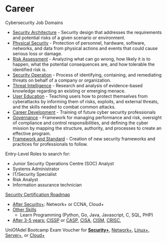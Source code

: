 # Career

Cybersecurity Job Domains


* <span style="text-decoration:underline;">Security Architecture</span> - Security design that addresses the requirements and potential risks of a given scenario or environment. 
* <span style="text-decoration:underline;">Physical Security</span> - Protection of personnel, hardware, software, networks, and data from physical actions and events that could cause serious loss or damage.
* <span style="text-decoration:underline;">Risk Assessment</span> - Analyzing what can go wrong, how likely it is to happen, what the potential consequences are, and how tolerable the identified risk is.
* <span style="text-decoration:underline;">Security Operation</span> - Process of identifying, containing, and remediating threats on behalf of a company or organization.
* <span style="text-decoration:underline;">Threat Intelligence</span> - Research and analysis of evidence-based knowledge regarding an existing or emerging menace.
* <span style="text-decoration:underline;">User Education</span> - Teaching users how to protect themselves from cyberattacks by informing them of risks, exploits, and external threats, and the skills needed to combat common attacks.
* <span style="text-decoration:underline;">Career Development</span> - Training of future cyber security professionals
* <span style="text-decoration:underline;">Governance</span> - Framework for managing performance and risk, oversight of compliance and control responsibilities, and defining the cyber mission by mapping the structure, authority, and processes to create an effective program.
* <span style="text-decoration:underline;">Framework and Standard</span> - Creation of new security frameworks and practices for professionals to follow.

Entry-Level Roles to search for:



* Junior Security Operations Centre (SOC) Analyst
* Systems Administrator
* IT/Security Specialist
* Risk Analyst
* Information assurance technician

[Security Certification Roadmap](https://pauljerimy.com/security-certification-roadmap/)



* <span style="text-decoration:underline;">After Security+</span>: Network+ or CCNA, Cloud+
* <span style="text-decoration:underline;">Other Skills</span>
    * Learn Programming (Python, Go, Java, Javascript, C, SQL, PHP)
* <span style="text-decoration:underline;">After 3-5 years:</span> [CISSP](https://www.isc2.org/Certifications/CISSP) or [CASP](https://www.comptia.org/certifications/comptia-advanced-security-practitioner), [CISA](https://www.isaca.org/credentialing/cisa), [CISM](https://www.isaca.org/credentialing/cism), [CRISC](https://www.isaca.org/credentialing/crisc),

UniOfAdel Bootcamp Exam Voucher for **[Security+](https://www.comptia.org/certifications/security)**, [Network+](https://www.comptia.org/certifications/network), [Linux+](https://www.comptia.org/certifications/linux), [Server+](https://www.comptia.org/certifications/server), or [Cloud+](https://www.comptia.org/certifications/cloud)
